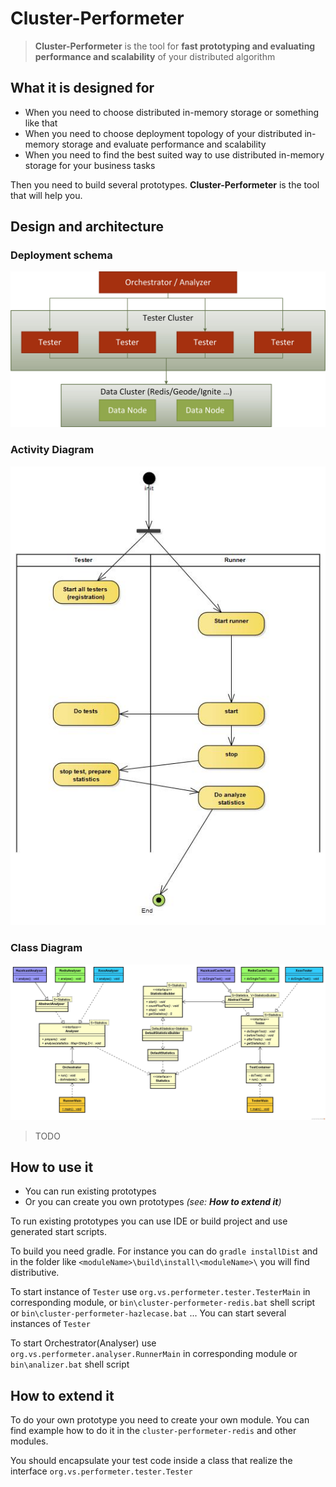 # Cluster-Performeter
>**Cluster-Performeter** is the tool for **fast prototyping and evaluating 
performance and scalability** of your distributed algorithm

## What it is designed for
* When you need to choose distributed in-memory storage or something like that
* When you need to choose deployment topology of your distributed in-memory storage and evaluate 
performance and scalability
* When you need to find the best suited way to use distributed in-memory storage for your business tasks

Then you need to build several prototypes. **Cluster-Performeter** is the tool that will help you.

## Design and architecture

### Deployment schema
![Clusters schema](docs/models/Clusters.jpg "Clusters schema")

### Activity Diagram
![Clusters schema](docs/models/Cache_test_activities.jpg "Activity Diagram")

### Class Diagram
![Class Diagram](docs/models/ClassDiagram.jpg "Class Diagram")
>TODO

## How to use it
* You can run existing prototypes
* Or you can create you own prototypes _(see: **How to extend it**)_

To run existing prototypes you can use IDE or build project and use generated start scripts.

To build you need gradle.
For instance you can do `gradle installDist` and in the folder like 
`<moduleName>\build\install\<moduleName>\` 
you will find distributive.

To start instance of `Tester` use `org.vs.performeter.tester.TesterMain` in corresponding module, 
or `bin\cluster-performeter-redis.bat` shell script or `bin\cluster-performeter-hazlecase.bat` ...
You can start several instances of `Tester`

To start Orchestrator(Analyser) use `org.vs.performeter.analyser.RunnerMain` in corresponding module 
or `bin\analizer.bat` shell script 

## How to extend it

To do your own prototype you need to create your own module. You can find example how to do it in the 
`cluster-performeter-redis` and other modules.

You should encapsulate your test code inside a class that realize the interface 
`org.vs.performeter.tester.Tester` 

